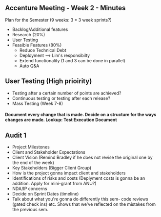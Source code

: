## Accenture Meeting - Week 2 - Minutes

Plan for the Semester (9 weeks: 3 * 3 week sprints?)

* Backlog/Additional features
* Research (20%)
* User Testing
* Feasible Features (80%)
	* Reduce Technical Debt
	* Deployment --> Lim's responsibilty
	* Extend functionality (1 and 3 can be done in parallel)
	* Auto Q&A 


## User Testing (High prioirity)
* Testing after a certain number of points are achieved?
* Continuous testing or testing after each release?
* Mass Testing (Week 7-8)


#### Document every change that is made. Decide on a structure for the ways changes are made. Lookup: Test Execution Document

## Audit 1

* Project Milestones
* Client and Stakeholder Expectations
* Client Vision (Remind Bradley if he does not revise the original one by the end of the week)
* Key Stakeholders (Bigger Client Group)
* How is the project gonna impact client and stakeholders
* Identifications of risks and costs (Deplyment costs is gonna be an addition. Apply for mini-grant from ANU?)
* NDA/IP concerns
* Decide on Sprint Dates (timeline)
* Talk about what you're gonna do differently this sem- code reviews (gated check ins) etc. Shows that we've reflected on the mistakes from the previous sem.